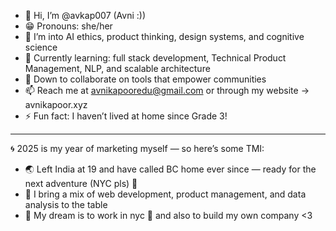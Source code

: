 - 👋 Hi, I’m @avkap007 (Avni :))
- 😁 Pronouns: she/her
- 👀 I’m into AI ethics, product thinking, design systems, and cognitive science
- 🌱 Currently learning: full stack development, Technical Product Management, NLP, and scalable architecture
- 💞️ Down to collaborate on tools that empower communities
- 📫 Reach me at avnikapooredu@gmail.com or through my website → avnikapoor.xyz
- ⚡ Fun fact: I haven’t lived at home since Grade 3!

___

🌀 2025 is my year of marketing myself — so here’s some TMI:
- 🌏 Left India at 19 and have called BC home ever since — ready for the next adventure (NYC pls) 🌃
- 🧠 I bring a mix of web development, product management, and data analysis to the table
- 🌇  My dream is to work in nyc 🗽 and also to build my own company <3
